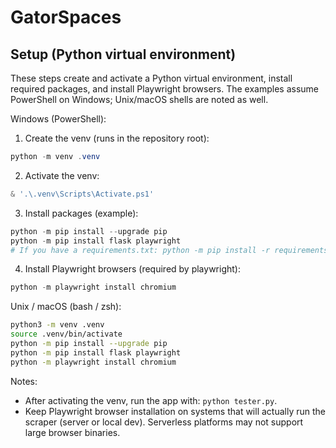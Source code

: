 # GatorSpaces

## Setup (Python virtual environment)

These steps create and activate a Python virtual environment, install required packages, and install Playwright browsers. The examples assume PowerShell on Windows; Unix/macOS shells are noted as well.

Windows (PowerShell):

1. Create the venv (runs in the repository root):

```powershell
python -m venv .venv
```

2. Activate the venv:

```powershell
& '.\.venv\Scripts\Activate.ps1'
```

3. Install packages (example):

```powershell
python -m pip install --upgrade pip
python -m pip install flask playwright
# If you have a requirements.txt: python -m pip install -r requirements.txt
```

4. Install Playwright browsers (required by playwright):

```powershell
python -m playwright install chromium
```

Unix / macOS (bash / zsh):

```bash
python3 -m venv .venv
source .venv/bin/activate
python -m pip install --upgrade pip
python -m pip install flask playwright
python -m playwright install chromium
```

Notes:

- After activating the venv, run the app with: `python tester.py`.
- Keep Playwright browser installation on systems that will actually run the scraper (server or local dev). Serverless platforms may not support large browser binaries.
